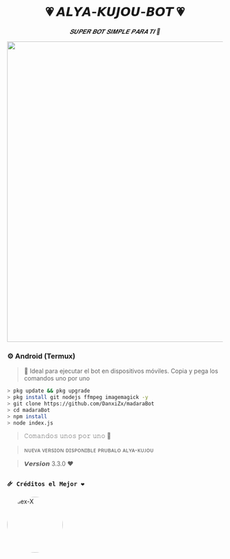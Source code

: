﻿<h1 align="center">💗 𝘼𝙇𝙔𝘼-𝙆𝙐𝙅𝙊𝙐-𝘽𝙊𝙏 💗</h1>  
<p align="center"><i>𝑺𝑼𝑷𝑬𝑹 𝑩𝑶𝑻 𝑺𝑰𝑴𝑷𝑳𝑬 𝑷𝑨𝑹𝑨 𝑻𝑰 🩷</i></p>

<p align="center">
  <img src="https://files.catbox.moe/ns3ood.jpg" width="700"/>
</p>


### ⚙️ Android (Termux)

> 📲 Ideal para ejecutar el bot en dispositivos móviles. Copia y pega los comandos uno por uno

```bash
> pkg update && pkg upgrade
> pkg install git nodejs ffmpeg imagemagick -y
> git clone https://github.com/DanxiZx/madaraBot
> cd madaraBot
> npm install
> node index.js
```
> 𝙲𝚘𝚖𝚊𝚗𝚍𝚘𝚜 𝚞𝚗𝚘𝚜 𝚙𝚘𝚛 𝚞𝚗𝚘 🌷


> ɴᴜᴇᴠᴀ ᴠᴇʀsɪᴏɴ ᴅɪsᴘᴏɴɪʙʟᴇ ᴘʀᴜʙᴀʟᴏ ᴀʟʏᴀ-ᴋᴜᴊᴏᴜ

> 𝙑𝙚𝙧𝙨𝙞𝙤𝙣 3.3.0 ❤️


### **`🜸 Créditos el Mejor ❤️`**
<a href="https://github.com/Elpapiema" style="display:inline-block; text-decoration: none;">
    <img src="https://github.com/Elpapiema.png" width="130" height="130" alt="Alex-X" style="border-radius: 50%;"/>
</a>